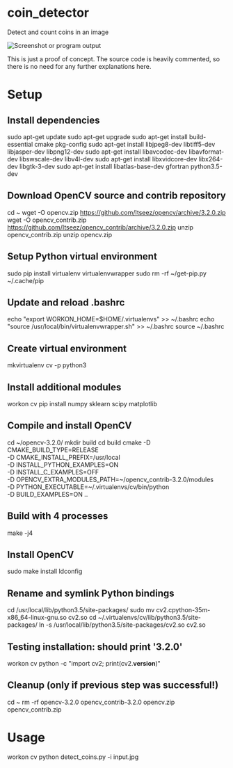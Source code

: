 # coin_detector
Detect and count coins in an image

![Screenshot or program output](https://raw.githubusercontent.com/j05t/coin_detector/master/program_output.png)


This is just a proof of concept. The source code is heavily commented, so there is no need for any further explanations here.

# Setup

## Install dependencies
sudo apt-get update
sudo apt-get upgrade
sudo apt-get install build-essential cmake pkg-config
sudo apt-get install libjpeg8-dev libtiff5-dev libjasper-dev libpng12-dev
sudo apt-get install libavcodec-dev libavformat-dev libswscale-dev libv4l-dev
sudo apt-get install libxvidcore-dev libx264-dev libgtk-3-dev
sudo apt-get install libatlas-base-dev gfortran python3.5-dev

## Download OpenCV source and contrib repository
cd ~
wget -O opencv.zip https://github.com/Itseez/opencv/archive/3.2.0.zip
wget -O opencv_contrib.zip https://github.com/Itseez/opencv_contrib/archive/3.2.0.zip
unzip opencv_contrib.zip
unzip opencv.zip

## Setup Python virtual environment
sudo pip install virtualenv virtualenvwrapper
sudo rm -rf ~/get-pip.py ~/.cache/pip
## Update and reload .bashrc
echo "export WORKON_HOME=$HOME/.virtualenvs" >> ~/.bashrc
echo "source /usr/local/bin/virtualenvwrapper.sh" >> ~/.bashrc
source ~/.bashrc
## Create virtual environment
mkvirtualenv cv -p python3
## Install additional modules
workon cv
pip install numpy sklearn scipy matplotlib

## Compile and install OpenCV
cd ~/opencv-3.2.0/
mkdir build
cd build
cmake -D CMAKE_BUILD_TYPE=RELEASE \
-D CMAKE_INSTALL_PREFIX=/usr/local \
-D INSTALL_PYTHON_EXAMPLES=ON \
-D INSTALL_C_EXAMPLES=OFF \
-D OPENCV_EXTRA_MODULES_PATH=~/opencv_contrib-3.2.0/modules \
-D PYTHON_EXECUTABLE=~/.virtualenvs/cv/bin/python \
-D BUILD_EXAMPLES=ON ..
## Build with 4 processes
make -j4
## Install OpenCV
sudo make install
ldconfig

## Rename and symlink Python bindings
cd /usr/local/lib/python3.5/site-packages/
sudo mv cv2.cpython-35m-x86_64-linux-gnu.so cv2.so
cd ~/.virtualenvs/cv/lib/python3.5/site-packages/
ln -s /usr/local/lib/python3.5/site-packages/cv2.so cv2.so
## Testing installation: should print '3.2.0'
workon cv
python -c "import cv2; print(cv2.__version__)"

## Cleanup (only if previous step was successful!)
cd ~
rm -rf opencv-3.2.0 opencv_contrib-3.2.0 opencv.zip opencv_contrib.zip

# Usage
workon cv
python detect_coins.py -i input.jpg